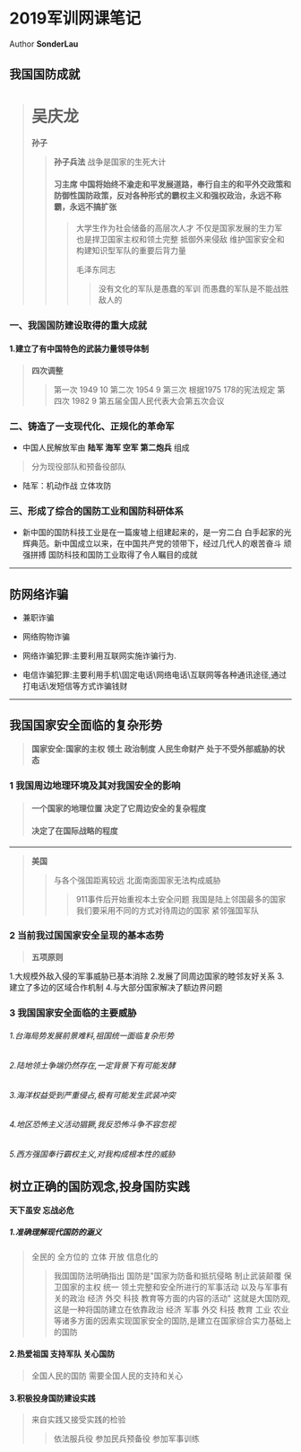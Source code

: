 # 2019军训网课笔记



Author  **SonderLau**



## 我国国防成就

> 吴庆龙
> ===
> **孙子**
>
> > **孙子兵法** 战争是国家的生死大计
> >
> > #### **习主席** 中国将始终不渝走和平发展道路，奉行自主的和平外交政策和防御性国防政策，反对各种形式的霸权主义和强权政治，永远不称霸，永远不搞扩张
> >
> > > 大学生作为社会储备的高层次人才 不仅是国家发展的生力军 也是捍卫国家主权和领土完整 抵御外来侵敌 维护国家安全和构建知识型军队的重要后背力量
> > >
> > > 毛泽东同志
> > >
> > > > 没有文化的军队是愚蠢的军训 而愚蠢的军队是不能战胜敌人的



### 一、我国国防建设取得的重大成就

#### 1.建立了有中国特色的武装力量领导体制

> **四次调整**
>
> >第一次 1949 10
> > 第二次 1954 9
> > 第三次 根据1975 178的宪法规定
> > 第四次 1982 9 第五届全国人民代表大会第五次会议

### 二、铸造了一支现代化、正规化的革命军

- 中国人民解放军由 **陆军 海军 空军 第二炮兵** 组成

> 分为现役部队和预备役部队

- 陆军：机动作战 立体攻防

### 三、形成了综合的国防工业和国防科研体系

- 新中国的国防科技工业是在一篇废墟上组建起来的，是一穷二白 白手起家的光辉典范。新中国成立以来，在中国共产党的领带下，经过几代人的艰苦奋斗 顽强拼搏 国防科技和国防工业取得了令人瞩目的成就

---

## 防网络诈骗

- 兼职诈骗
- 网络购物诈骗

- 网络诈骗犯罪:主要利用互联网实施诈骗行为.
- 电信诈骗犯罪:主要利用手机\固定电话\网络电话\互联网等各种通讯途径,通过打电话\发短信等方式诈骗钱财

---

## 我国国家安全面临的复杂形势

> **国家安全:国家的主权 领土 政治制度 人民生命财产 处于不受外部威胁的状态**

### 1 我国周边地理环境及其对我国安全的影响

> #### 一个国家的地理位置 决定了它周边安全的复杂程度
> #### 决定了在国际战略的程度
---
> **美国**
>
> > 与各个强国距离较远 北面南面国家无法构成威胁
> >> 911事件后开始重视本土安全问题
> 我国是陆上邻国最多的国家
> > 我们要采用不同的方式对待周边的国家
> 紧邻强国军队



### 2 当前我过国国家安全呈现的基本态势

> **五项原则**

1.大规模外敌入侵的军事威胁已基本消除
2.发展了同周边国家的睦邻友好关系
3.建立了多边的区域合作机制
4.与大部分国家解决了额边界问题



### 3 我国国家安全面临的主要威胁

###### 1.台海局势发展前景难料,祖国统一面临复杂形势
###### 2.陆地领土争端仍然存在,一定背景下有可能发酵
###### 3.海洋权益受到严重侵占,极有可能发生武装冲突
###### 4.地区恐怖主义活动猖獗,我反恐怖斗争不容忽视
###### 5.西方强国奉行霸权主义,对我构成根本性的威胁



## 树立正确的国防观念,投身国防实践

**天下虽安 忘战必危**

##### 1.准确理解现代国防的涵义

> 全民的 全方位的 立体 开放 信息化的
>
> > 我国国防法明确指出 国防是"国家为防备和抵抗侵略 制止武装颠覆 保卫国家的主权 统一 领土完整和安全所进行的军事活动 以及与军事有关的政治 经济 外交 科技 教育等方面的内容的活动" 这就是大国防观,这是一种将国防建立在依靠政治 经济 军事 外交 科技 教育 工业 农业等诸多方面的因素实现国家安全的国防,是建立在国家综合实力基础上的国防



#### 2.热爱祖国 支持军队 关心国防
> 全国人民的国防 需要全国人民的支持和关心



#### 3.积极投身国防建设实践

> 来自实践又接受实践的检验
>
> > 依法服兵役 参加民兵预备役 参加军事训练
